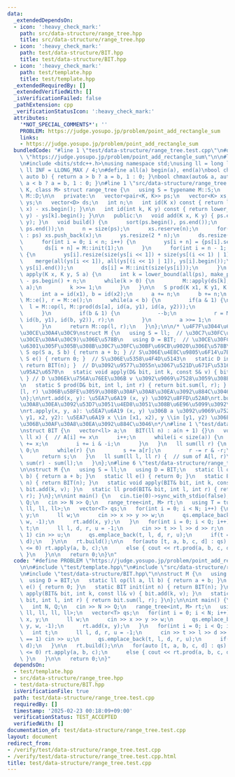 ```yaml
---
data:
  _extendedDependsOn:
  - icon: ':heavy_check_mark:'
    path: src/data-structure/range_tree.hpp
    title: src/data-structure/range_tree.hpp
  - icon: ':heavy_check_mark:'
    path: test/data-structure/BIT.hpp
    title: test/data-structure/BIT.hpp
  - icon: ':heavy_check_mark:'
    path: test/template.hpp
    title: test/template.hpp
  _extendedRequiredBy: []
  _extendedVerifiedWith: []
  _isVerificationFailed: false
  _pathExtension: cpp
  _verificationStatusIcon: ':heavy_check_mark:'
  attributes:
    '*NOT_SPECIAL_COMMENTS*': ''
    PROBLEM: https://judge.yosupo.jp/problem/point_add_rectangle_sum
    links:
    - https://judge.yosupo.jp/problem/point_add_rectangle_sum
  bundledCode: "#line 1 \"test/data-structure/range_tree.test.cpp\"\n#define PROBLEM\
    \ \"https://judge.yosupo.jp/problem/point_add_rectangle_sum\"\n\n#line 1 \"test/template.hpp\"\
    \n#include <bits/stdc++.h>\nusing namespace std;\nusing ll = long long;\nconst\
    \ ll INF = LLONG_MAX / 4;\n#define all(a) begin(a), end(a)\nbool chmin(auto& a,\
    \ auto b) { return a > b ? a = b, 1 : 0; }\nbool chmax(auto& a, auto b) { return\
    \ a < b ? a = b, 1 : 0; }\n#line 1 \"src/data-structure/range_tree.hpp\"\ntemplate<class\
    \ K, class M> struct range_tree {\n   using S = typename M::S;\n   using D = typename\
    \ M::D;\n\n   private:\n   vector<pair<K, K>> ps;\n   vector<K> xs;\n   vector<vector<K>>\
    \ ys;\n   vector<D> ds;\n   int n;\n   int id(K x) const { return lower_bound(all(xs),\
    \ x) - xs.begin(); }\n\n   int id(int k, K y) const { return lower_bound(all(ys[k]),\
    \ y) - ys[k].begin(); }\n\n   public:\n   void add(K x, K y) { ps.emplace_back(x,\
    \ y); }\n   void build() {\n      sort(ps.begin(), ps.end());\n      ps.erase(unique(all(ps)),\
    \ ps.end());\n      n = size(ps);\n      xs.reserve(n);\n      for(auto& [x, _]\
    \ : ps) xs.push_back(x);\n      ys.resize(2 * n);\n      ds.resize(2 * n, M::init(0));\n\
    \      for(int i = 0; i < n; i++) {\n         ys[i + n] = {ps[i].second};\n  \
    \       ds[i + n] = M::init(1);\n      }\n      for(int i = n - 1; i > 0; i--)\
    \ {\n         ys[i].resize(size(ys[i << 1]) + size(ys[(i << 1) | 1]));\n     \
    \    merge(all(ys[i << 1]), all(ys[(i << 1) | 1]), ys[i].begin());\n         ys[i].erase(unique(all(ys[i])),\
    \ ys[i].end());\n         ds[i] = M::init(size(ys[i]));\n      }\n   }\n\n   void\
    \ apply(K x, K y, S a) {\n      int k = lower_bound(all(ps), make_pair(x, y))\
    \ - ps.begin() + n;\n      while(k > 0) {\n         M::apply(ds[k], id(k, y),\
    \ a);\n         k >>= 1;\n      }\n   }\n\n   S prod(K x1, K y1, K x2, K y2) {\n\
    \      int a = id(x1), b = id(x2);\n      a += n;\n      b += n;\n      S l =\
    \ M::e(), r = M::e();\n      while(a < b) {\n         if(a & 1) {\n          \
    \  l = M::op(l, M::prod(ds[a], id(a, y1), id(a, y2)));\n            ++a;\n   \
    \      }\n         if(b & 1) {\n            --b;\n            r = M::op(M::prod(ds[b],\
    \ id(b, y1), id(b, y2)), r);\n         }\n         a >>= 1;\n         b >>= 1;\n\
    \      }\n      return M::op(l, r);\n   }\n};\n\n/* \u4F7F\u3044\u65B9\n\n// \u30E2\
    \u30CE\u30A4\u30C9\nstruct M {\n   using S = ll;  // \u30C7\u30FC\u30BF(\u30E2\
    \u30CE\u30A4\u30C9)\u306E\u578B\n   using D = BIT;  // \u30CE\u30FC\u30C9\u306B\
    \u6301\u305F\u305B\u308B\u30C7\u30FC\u30BF\u69CB\u9020\u306E\u578B\n   static\
    \ S op(S a, S b) { return a + b; } // S\u306E\u4E8C\u9805\u6F14\u7B97\n   static\
    \ S e() { return 0; }  // S\u306E\u5358\u4F4D\u5143\n   static D init(int n) {\
    \ return BIT(n); }  // D\u3092\u9577\u3055n\u3067\u521D\u671F\u5316\u3059\u308B\
    \u95A2\u6570\n   static void apply(D& bit, int k, const S& v) { bit.add(k, v);\
    \ } // D \u306Ek\u756A\u76EE\u306B v \u3092\u9069\u7528\u3059\u308B\u95A2\u6570\
    \n   static S prod(D& bit, int l, int r) { return bit.sum(l, r); } // D \u306E\
    [l, r) \u306B\u5BFE\u3059\u308B\u30AF\u30A8\u30EA\u3092\u884C\u3046\u95A2\u6570\
    \n};\n\nrt.add(x, y): \u5EA7\u6A19 (x, y) \u3092\u8FFD\u52A0\nrt.build(): \u30AF\
    \u30A8\u30EA\u3092\u53D7\u3051\u4ED8\u3051\u308B\u6E96\u5099\u3092\u3059\u308B\
    \nrt.apply(x, y, a): \u5EA7\u6A19 (x, y) \u306B a \u3092\u9069\u7528\nrt.prod(x1,\
    \ y1, x2, y2): \u5EA7\u6A19 x \\in [x1, x2), y \\in [y1, y2) \u306E\u9818\u57DF\
    \u306B\u30AF\u30A8\u30EA\u3092\u884C\u3046\n*/\n#line 1 \"test/data-structure/BIT.hpp\"\
    \nstruct BIT {\n   vector<ll> a;\n   BIT(ll n) : a(n + 1) {}\n   void add(ll i,\
    \ ll x) {  // A[i] += x\n      i++;\n      while(i < size(a)) {\n         a[i]\
    \ += x;\n         i += i & -i;\n      }\n   }\n   ll sum(ll r) {\n      ll s =\
    \ 0;\n      while(r) {\n         s += a[r];\n         r -= r & -r;\n      }\n\
    \      return s;\n   }\n   ll sum(ll l, ll r) {  // sum of A[l, r)\n      return\
    \ sum(r) - sum(l);\n   }\n};\n#line 6 \"test/data-structure/range_tree.test.cpp\"\
    \n\nstruct M {\n   using S = ll;\n   using D = BIT;\n   static ll op(ll a, ll\
    \ b) { return a + b; }\n   static ll e() { return 0; }\n   static BIT init(int\
    \ n) { return BIT(n); }\n   static void apply(BIT& bit, int k, const ll& v) {\
    \ bit.add(k, v); }\n   static ll prod(BIT& bit, int l, int r) { return bit.sum(l,\
    \ r); }\n};\n\nint main() {\n   cin.tie(0)->sync_with_stdio(false);\n   int N,\
    \ Q;\n   cin >> N >> Q;\n   range_tree<int, M> rt;\n   using T = tuple<int, ll,\
    \ ll, ll, ll>;\n   vector<T> qs;\n   for(int i = 0; i < N; i++) {\n      int x,\
    \ y;\n      ll w;\n      cin >> x >> y >> w;\n      qs.emplace_back(-1, x, y,\
    \ w, -1);\n      rt.add(x, y);\n   }\n   for(int i = 0; i < Q; i++) {\n      int\
    \ t;\n      ll l, d, r, u = -1;\n      cin >> t >> l >> d >> r;\n      if(t ==\
    \ 1) cin >> u;\n      qs.emplace_back(t, l, d, r, u);\n      if(t == 0) rt.add(l,\
    \ d);\n   }\n\n   rt.build();\n\n   for(auto [t, a, b, c, d] : qs) {\n      if(t\
    \ <= 0) rt.apply(a, b, c);\n      else { cout << rt.prod(a, b, c, d) << '\\n';\
    \ }\n   }\n\n   return 0;\n}\n"
  code: "#define PROBLEM \"https://judge.yosupo.jp/problem/point_add_rectangle_sum\"\
    \n\n#include \"test/template.hpp\"\n#include \"src/data-structure/range_tree.hpp\"\
    \n#include \"test/data-structure/BIT.hpp\"\n\nstruct M {\n   using S = ll;\n \
    \  using D = BIT;\n   static ll op(ll a, ll b) { return a + b; }\n   static ll\
    \ e() { return 0; }\n   static BIT init(int n) { return BIT(n); }\n   static void\
    \ apply(BIT& bit, int k, const ll& v) { bit.add(k, v); }\n   static ll prod(BIT&\
    \ bit, int l, int r) { return bit.sum(l, r); }\n};\n\nint main() {\n   cin.tie(0)->sync_with_stdio(false);\n\
    \   int N, Q;\n   cin >> N >> Q;\n   range_tree<int, M> rt;\n   using T = tuple<int,\
    \ ll, ll, ll, ll>;\n   vector<T> qs;\n   for(int i = 0; i < N; i++) {\n      int\
    \ x, y;\n      ll w;\n      cin >> x >> y >> w;\n      qs.emplace_back(-1, x,\
    \ y, w, -1);\n      rt.add(x, y);\n   }\n   for(int i = 0; i < Q; i++) {\n   \
    \   int t;\n      ll l, d, r, u = -1;\n      cin >> t >> l >> d >> r;\n      if(t\
    \ == 1) cin >> u;\n      qs.emplace_back(t, l, d, r, u);\n      if(t == 0) rt.add(l,\
    \ d);\n   }\n\n   rt.build();\n\n   for(auto [t, a, b, c, d] : qs) {\n      if(t\
    \ <= 0) rt.apply(a, b, c);\n      else { cout << rt.prod(a, b, c, d) << '\\n';\
    \ }\n   }\n\n   return 0;\n}"
  dependsOn:
  - test/template.hpp
  - src/data-structure/range_tree.hpp
  - test/data-structure/BIT.hpp
  isVerificationFile: true
  path: test/data-structure/range_tree.test.cpp
  requiredBy: []
  timestamp: '2025-02-23 00:18:09+09:00'
  verificationStatus: TEST_ACCEPTED
  verifiedWith: []
documentation_of: test/data-structure/range_tree.test.cpp
layout: document
redirect_from:
- /verify/test/data-structure/range_tree.test.cpp
- /verify/test/data-structure/range_tree.test.cpp.html
title: test/data-structure/range_tree.test.cpp
---
```

